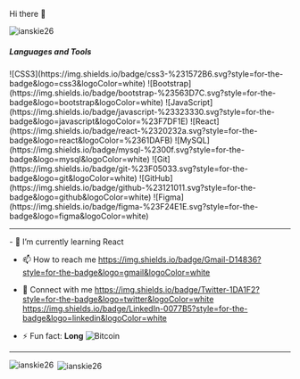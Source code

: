 Hi there 👋

<!--
**ianskie26/ianskie26** is a ✨ _special_ ✨ repository because its `README.md` (this file) appears on your GitHub profile.

Here are some ideas to get you started:

- 🔭 I’m currently working on ...
- 🌱 I’m currently learning ...
- 👯 I’m looking to collaborate on ...
- 🤔 I’m looking for help with ...
- 💬 Ask me about ...
- 📫 How to reach me: ...
- 😄 Pronouns: ...
- ⚡ Fun fact: ...
-->

<p align="left"> <img src="https://komarev.com/ghpvc/?username=ianskie26&label=Profile%20views&color=0a0a0a&style=flat" alt="ianskie26" /> </p>

<h5>Languages and Tools</h5>
  ![CSS3](https://img.shields.io/badge/css3-%231572B6.svg?style=for-the-badge&logo=css3&logoColor=white)
  ![Bootstrap](https://img.shields.io/badge/bootstrap-%23563D7C.svg?style=for-the-badge&logo=bootstrap&logoColor=white)
  ![JavaScript](https://img.shields.io/badge/javascript-%23323330.svg?style=for-the-badge&logo=javascript&logoColor=%23F7DF1E)
  ![React](https://img.shields.io/badge/react-%2320232a.svg?style=for-the-badge&logo=react&logoColor=%2361DAFB)
  ![MySQL](https://img.shields.io/badge/mysql-%2300f.svg?style=for-the-badge&logo=mysql&logoColor=white)
  ![Git](https://img.shields.io/badge/git-%23F05033.svg?style=for-the-badge&logo=git&logoColor=white)
  ![GitHub](https://img.shields.io/badge/github-%23121011.svg?style=for-the-badge&logo=github&logoColor=white)
  ![Figma](https://img.shields.io/badge/figma-%23F24E1E.svg?style=for-the-badge&logo=figma&logoColor=white)
  
 <hr>
 - 🌱 I’m currently learning React
 
 - 📫 How to reach me https://img.shields.io/badge/Gmail-D14836?style=for-the-badge&logo=gmail&logoColor=white
 
 - 👯 Connect with me https://img.shields.io/badge/Twitter-1DA1F2?style=for-the-badge&logo=twitter&logoColor=white https://img.shields.io/badge/LinkedIn-0077B5?style=for-the-badge&logo=linkedin&logoColor=white
 
 - ⚡ Fun fact: **Long** ![Bitcoin](https://img.shields.io/badge/Bitcoin-000?style=for-the-badge&logo=bitcoin&logoColor=white)

<hr>
<p><img align="left" src="https://github-readme-stats.vercel.app/api/top-langs?username=ianskie26&show_icons=true&locale=en&layout=compact" alt="ianskie26" /></p>

<p>&nbsp;<img align="center" src="https://github-readme-stats.vercel.app/api?username=ianskie26&show_icons=true&locale=en" alt="ianskie26" /></p>
   

